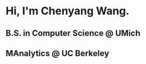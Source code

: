 # Hi, I'm Chenyang Wang.
## B.S. in Computer Science @ UMich
## MAnalytics @ UC Berkeley

<!---
ALT-CHEN/ALT-CHEN is a ✨ special ✨ repository because its `README.md` (this file) appears on your GitHub profile.
You can click the Preview link to take a look at your changes.
--->
